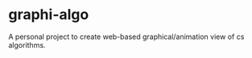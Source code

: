graphi-algo
===========

A personal project to create web-based graphical/animation view of cs algorithms.